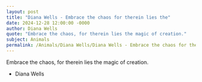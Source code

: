 ```yaml
---
layout: post
title: "Diana Wells - Embrace the chaos for therein lies the"
date: 2024-12-28 12:00:00 -0000
author: Diana Wells
quote: "Embrace the chaos, for therein lies the magic of creation."
subject: Animals
permalink: /Animals/Diana Wells/Diana Wells - Embrace the chaos for therein lies the
---
```


Embrace the chaos, for therein lies the magic of creation.

- Diana Wells
